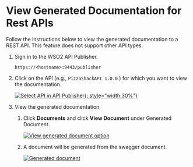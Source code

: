 # View Generated Documentation for Rest APIs

Follow the instructions below to view the generated documentation to a REST API.
This feature does not support other API types.

1.  Sign in to the WSO2 API Publisher.
     
     `https://<hostname>:9443/publisher`

2.  Click on the API (e.g., `PizzaShackAPI 1.0.0` ) for which you want to view the documentation.
   
    [![Select API in API Publisher]({{base_path}}/assets/img/learn/select-api.png){: style="width:30%"}]({{base_path}}/assets/img/learn/select-api.png)

3. View the generated documentation.

    1.  Click **Documents** and click **View Document** under Generated Document.
        
         [![View generated document option]({{base_path}}/assets/img/learn/view-generated-document.png)]({{base_path}}/assets/img/learn/view-generated-document.png)

    2.  A document will be generated from the swagger document.

         [![Generated document]({{base_path}}/assets/img/learn/generated-document.png)]({{base_path}}/assets/img/learn/generated-document.png)
